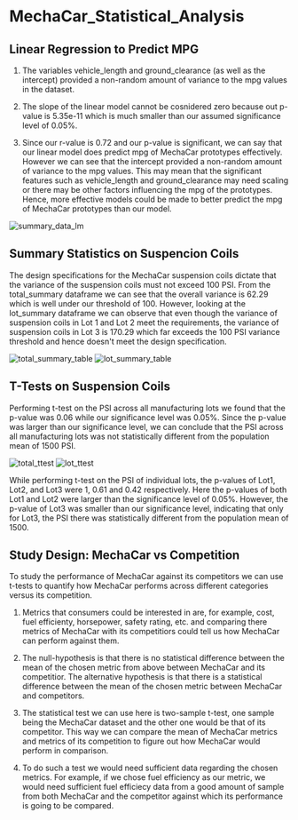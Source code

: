 # MechaCar_Statistical_Analysis

## Linear Regression to Predict MPG

1. The variables vehicle_length and ground_clearance (as well as the intercept) provided a non-random amount of variance to the mpg values in the dataset.

2. The slope of the linear model cannot be cosnidered zero because out p-value is 5.35e-11 which is much smaller than our assumed significance level of 0.05%.

3. Since our r-value is 0.72 and our p-value is significant, we can say that our linear model does predict mpg of MechaCar prototypes effectively. However we can see that the intercept provided a non-random amount of variance to the mpg values. This may mean that the significant features such as vehicle_length and ground_clearance may need scaling or there may be other factors influencing the mpg of the prototypes. Hence, more effective models could be made to better predict the mpg of MechaCar prototypes than our model.

![summary_data_lm](https://user-images.githubusercontent.com/94248676/181592952-468fdebb-c113-41c0-8356-c3f6d31c40ac.jpeg)

## Summary Statistics on Suspencion Coils

The design specifications for the MechaCar suspension coils dictate that the variance of the suspension coils must not exceed 100 PSI. From the total_summary dataframe we can see that the overall variance is 62.29 which is well under our threshold of 100. However, looking at the lot_summary dataframe we can observe that even though the variance of suspension coils in Lot 1 and Lot 2 meet the requirements, the variance of suspension coils in Lot 3 is 170.29 which far exceeds the 100 PSI variance threshold and hence doesn't meet the design specification.

![total_summary_table](https://user-images.githubusercontent.com/94248676/181593089-7c2f3934-5e00-4ec3-9410-2949312fe8b9.jpeg)
![lot_summary_table](https://user-images.githubusercontent.com/94248676/181593103-eacb7e44-9b05-4242-918a-939fbce5b7cf.jpeg)

## T-Tests on Suspension Coils

Performing t-test on the PSI across all manufacturing lots we found that the p-value was 0.06 while our significance level was 0.05%. Since the p-value was larger than our significance level, we can conclude that the PSI across all manufacturing lots was not statistically different from the population mean of 1500 PSI.

![total_ttest](https://user-images.githubusercontent.com/94248676/181600915-0399a479-7375-492e-a0ec-24fe95314989.jpeg)
![lot_ttest](https://user-images.githubusercontent.com/94248676/181600925-3443c144-40be-4159-bd29-3805a9c7281d.jpeg)

While performing t-test on the PSI of individual lots, the p-values of Lot1, Lot2, and Lot3 were 1, 0.61 and 0.42 respectively. Here the p-values of both Lot1 and Lot2 were larger than the significance level of 0.05%. However, the p-value of Lot3 was smaller than our significance level, indicating that only for Lot3, the PSI there was statistically different from the population mean of 1500.

## Study Design: MechaCar vs Competition

To study the performance of MechaCar against its competitors we can use t-tests to quantify how MechaCar performs across different categories versus its competition.

1. Metrics that consumers could be interested in are, for example, cost, fuel efficienty, horsepower, safety rating, etc. and comparing there metrics of MechaCar with its competitiors could tell us how MechaCar can perform against them.

2. The null-hypothesis is that there is no statistical difference between the mean of the chosen metric from above between MechaCar and its competitior. The alternative hypothesis is that there is a statistical difference between the mean of the chosen metric between MechaCar and competitors.

3. The statistical test we can use here is two-sample t-test, one sample being the MechaCar dataset and the other one would be that of its competitor. This way we can compare the mean of MechaCar metrics and metrics of its competition to figure out how MechaCar would perform in comparison.

4. To do such a test we would need sufficient data regarding the chosen metrics. For example, if we chose fuel efficiency as our metric, we would need sufficient fuel efficiecy data from a good amount of sample from both MechaCar and the competitor against which its performance is going to be compared.
